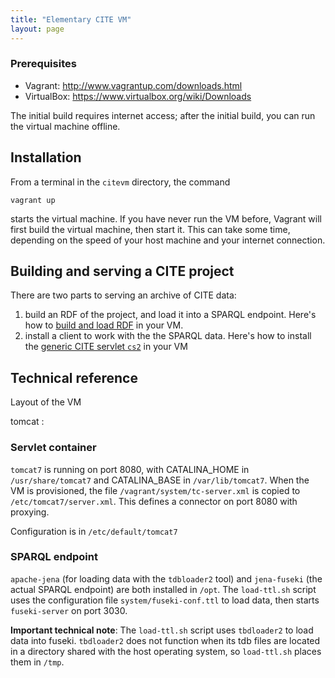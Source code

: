 ```yaml
---
title: "Elementary CITE VM"
layout: page
---
```


### Prerequisites

- Vagrant: <http://www.vagrantup.com/downloads.html>
- VirtualBox: <https://www.virtualbox.org/wiki/Downloads>

The initial build requires internet access; after the initial build, you can run the virtual machine offline.

## Installation

From a terminal in the `citevm` directory, the command

    vagrant up

starts the virtual machine.  If you have never run the VM before, Vagrant will first build the virtual machine, then start it.  This can take some time, depending on the speed of your host machine and your internet connection.


## Building and serving a CITE project

There are two parts to serving an archive of CITE data:

1. build an RDF of the project, and load it into a SPARQL endpoint.  Here's how to [build and load RDF](./rdf-build) in your VM.
2. install a client to work with the the SPARQL data.  Here's how to install the [generic CITE servlet `cs2`](./cs2) in your VM



## Technical reference

Layout of the VM

tomcat :

### Servlet container


`tomcat7` is running on port 8080, with CATALINA_HOME in `/usr/share/tomcat7` and CATALINA_BASE in `/var/lib/tomcat7`.  When the VM is provisioned, the file `/vagrant/system/tc-server.xml` is copied to  `/etc/tomcat7/server.xml`.  This defines a connector on port 8080 with proxying.


Configuration is in `/etc/default/tomcat7`



### SPARQL endpoint

`apache-jena` (for loading data with the `tdbloader2` tool) and `jena-fuseki` (the actual SPARQL endpoint) are both installed in `/opt`. The `load-ttl.sh` script uses the configuration file `system/fuseki-conf.ttl` to load data, then starts `fuseki-server` on port 3030.

**Important technical note**:  The `load-ttl.sh` script uses `tbdloader2` to load data into fuseki.  `tbdloader2` does not function when its tdb files are located in a directory shared with the host operating system, so `load-ttl.sh` places them in `/tmp`.
